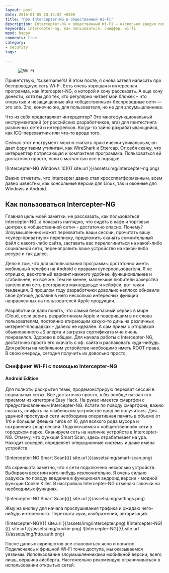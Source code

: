 ```yaml
---
layout: post
date: 2016-01-05 18:14:02 +0300
title: "Про Intercepter-NG и общественный Wi-Fi"
description: Intercepter-NG и общественный Wi-Fi — насколько вредно пользоваться Wi-Fi в парках и кафе?
keywords: intercepter-ng, как пользоваться, сниффер, wi-fi
mood: happy
comments: true
category:
- security
tags:

---
```


<figure>
    <img src="http://dubkov.xyz/assets/img/free-wi-fi.jpg" alt="Wi-Fi" />
</figure>

Приветствую, %username%!
В этом посте, я снова затеял написать про беспроводную сеть Wi-Fi. Есть очень хорошая и интересная программа, как Intercepter-NG, о которой я хочу рассказать. А еще хочу донести, хотя бы для тех, кто регулярно читает мой бложек – что открытые и незащищенные aka «общественные» беспроводные сети — это зло. Зло, конечно же, для пользователя, но не для злоумышленника.
<!--more-->
Что из себя представляет интерцептер? Это многофункциональный инструментарий (от российских разработчиков, ага) для пентестинга различных сетей и интерфейсов. Когда-то тайно разрабатывающийся, как ICQ-перехватчик или что-то вроде того. 

Сейчас этот инструмент можно считать практически уникальным, он дает фору таким утилитам, как WireShark и Ettercap.
От себя скажу, что интерцептер потрясающая и компактная программка. Пользоваться ей достаточно просто, если с матчастью все в порядке.

![Intercepter-NG Windows 10]({{ site.url }}/assets/img/intercepter-ng.png)

Важно отметить, что Intercepter давно стал кроссплатформенным, всем давно известны, как консольные версии для Linux, так и оконные для Windows и Android.

<h2>Как пользоваться Intercepter-NG</h2>

Главная цель моей заметки, не рассказать, как пользоваться Intercepter-NG, а показать наглядно, что сидеть в кафе и торговых центрах в «общественной сети» - достаточно опасно. Почему? Злоумышленник может перехватить ваши сессии, прочитать вашу «супер-приватную» переписку, предложить скачать сомнительный файл с какого-либо сайта, заставить вас перелогиниться на какой-либо социальной сети, перенаправить ваше устройство на какой-либо ресурс и так далее.

Дело в том, что для использования программы достаточно иметь мобильный телефон на Android с правами суперпользователя. Я не отрицаю, десктопный вариант намного удобнее, функциональнее и стабильнее, но все же.  Тем не менее, маленькие любители хакерства заполонили сеть ресторанов макнодальдс и кейэфси, вот такая тенденция.
В прошлом году разработчики довольно неплохо обновили свое детище, добавив в него несколько интересных функций направленных на пользователей Apple продукции.

Разработчики дали понять, что самый безопасный сервис в мире iCloud, если верить разработчикам Apple и поверившим в их слова пользователям, постоянно втирающим какую-то дичь на различных интернет-площадках – далеко не идеален. А сам прием с отправкой обыкновенного JS алерта и загрузка сертификата мне очень понравился. Здорово в общем.
Для начала работы с Intercepter-NG, достаточно просто его скачать с оф. cайта и распаковать куда-нибудь.  Для работы на мобильном устройстве необходимо иметь ROOT права. В свою очередь, сегодня получить их довольно просто.

<h3>Сниффинг Wi-Fi с помощью Intercepter-NG</h3>
<h4>Android Edition</h4>

Для полноты раскрытия темы, продемонстрирую перехват сессий в социальных сетях. Все достаточно просто, я бы вообще назвал это приемом из категории Easy Hack. На руках имеется смартфон с предустановленным Intercepter-NG. Кстати по поводу смартфона, важно сказать, снифать на слабеньком устройстве вряд ли получиться. Для удачной прослушки сети необходима оперативная память в объеме от 1гб и большая флешка гигов от 16, для всякого рода мусора и сохранения .pcap сессий. Подключаемся к «общественной» сети в городском парке.
Сканируем сеть на наличие устройств в Intercepter-NG. Отмечу, что функция Smart Scan, здесь отрабатывает на ура. Находит соседей, определяет операционные системы и даже имена устройств.

![Intercepter-NG Smart Scan]({{ site.url }}/assets/img/smart-scan.png)

Из скриншота заметно, что к сети подключено несколько устройств. Выбираем всех или кого-нибудь исключительно.
Я очень сильно радуюсь по поводу введение в функционал андроид версии - модной функции Cookie Killer.
В настройках Intercepter-NG отмечаю галочки на необходимых функциях.

![Intercepter-NG Smart Scan]({{ site.url }}/assets/img/settings.png)

Жму на кнопку для начала прослушивания трафика и ожидаю чего-нибудь интересного. Перехвата куки, изображений, авторизаций.

![Intercepter-NG]({{ site.url }}/assets/img/intercepter.png)
![Intercepter-NG]({{ site.url }}/assets/img/cookie.png)
![Intercepter-NG]({{ site.url }}/assets/img/http.auth.png)

После данных скриншотов все становиться ясно и понятно. Подключаясь к фришной Wi-Fi точке доступа, мы оказываемся уязвимы. Использование злоумышленниками мобильной версии, всего лишь, вершина айсберга. Настоятельно рекомендую ограничиваться в использовании открытых сетей.
